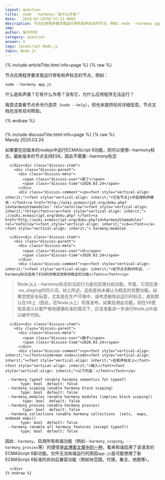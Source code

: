 ```yaml
---
layout: question
title:  node --harmony\`有什么作用？
date:   2020-03-24T02:57:21.000Z
description: 节点应用程序要求我运行带有和声标志的节点，例如：node --harmony app.js什么是和声旗？它有什么作用？没有它，为什么应用程序无法...
img: 
author: 猴子村村
category: question
answer: 4
tags: JavaScript Node.js
topic: Node.js
---
```

<div class="article-root">
  <div class="article">
    {% include articleTitle.html info=page %}
    {% raw %}
    <div class="article-content"><p><font style="vertical-align: inherit;"><font style="vertical-align: inherit;">节点应用程序要求我运行带有和声标志的节点，例如：</font></font></p>

<pre><code>node --harmony app.js
</code></pre>

<p><font style="vertical-align: inherit;"><font style="vertical-align: inherit;">什么是和声旗？</font><font style="vertical-align: inherit;">它有什么作用？没有它，为什么应用程序无法运行？</font></font></p>

<p><font style="vertical-align: inherit;"><font style="vertical-align: inherit;">我尝试查看节点命令行选项（</font></font><code>node --help</code><font style="vertical-align: inherit;"><font style="vertical-align: inherit;">），但也未提供任何详细信息。</font><font style="vertical-align: inherit;">节点文档也没有任何帮助。</font></font></p></div>
    {% endraw %}
  </div>
  <p style="height: 0;width:0;overflow: hidden;"> 第3257篇《node --harmony`有什么作用？》来自Winter(https://github.com/aiyld/aiyld.github.io)的站点</p>
  <div class="discuss-wrapper">
    {% include discussTitle.html info=page %}
    {% raw %}
    <div class="discuss-item">
        <div class="discuss-parent">
          <div class="discuss-meta">
            <span class="discuss-user">Mandy</span>
            <span class="discuss-time">2020.03.24</span>
          </div>
          <div class="discuss-comment"><p><font style="vertical-align: inherit;"><font style="vertical-align: inherit;">如果要在旧版本的nodejs中运行ECMAScript 6功能，则可以使用--harmony标志。</font><font style="vertical-align: inherit;">最新版本的节点支持ES6，因此不需要--harmony标志</font></font></p></div>
        </div>
        
      </div><div class="discuss-item">
        <div class="discuss-parent">
          <div class="discuss-meta">
            <span class="discuss-user">斯丁</span>
            <span class="discuss-time">2020.03.24</span>
          </div>
          <div class="discuss-comment"><p><font style="vertical-align: inherit;"><font style="vertical-align: inherit;">它在节点js中启用和声模块：</font><a href="http://wiki.ecmascript.org/doku.php?id=harmony%3amodules" rel="nofollow"><font style="vertical-align: inherit;">http</font></a><font style="vertical-align: inherit;"> ://wiki.ecmascript.org/doku.php? </font><a href="http://wiki.ecmascript.org/doku.php?id=harmony%3amodules" rel="nofollow"><font style="vertical-align: inherit;">id=</font></a><font style="vertical-align: inherit;"> harmony:modules
</font></font><a href="http://wiki.ecmascript.org/doku.php?id=harmony%3amodules" rel="nofollow"><font style="vertical-align: inherit;"></font></a></p></div>
        </div>
        
      </div><div class="discuss-item">
        <div class="discuss-parent">
          <div class="discuss-meta">
            <span class="discuss-user">乐</span>
            <span class="discuss-time">2020.03.24</span>
          </div>
          <div class="discuss-comment"><p><font style="vertical-align: inherit;"><font style="vertical-align: inherit;">如节点文档中所述，--harmony标志启用了ES6的非稳定但即将稳定的功能</font></font></p>

<blockquote>
  <p><font style="vertical-align: inherit;"><font style="vertical-align: inherit;">Node.js上--harmony标志的当前行为是仅启用分段功能。</font><font style="vertical-align: inherit;">毕竟，它现在是--es_staging的同义词。</font><font style="vertical-align: inherit;">如上所述，这些是尚未被认为稳定的完整功能。</font><font style="vertical-align: inherit;">如果您想安全玩耍，尤其是在生产环境中，请考虑删除此运行时标志，直到默认在V8上（因此，在Node.js上）将其发布。</font><font style="vertical-align: inherit;">如果启用此功能，则在V8更改其语义以更严格地遵循标准的情况下，应该准备进一步进行Node.js升级以破坏代码。</font></font></p>
</blockquote></div>
        </div>
        
      </div><div class="discuss-item">
        <div class="discuss-parent">
          <div class="discuss-meta">
            <span class="discuss-user">猴子</span>
            <span class="discuss-time">2020.03.24</span>
          </div>
          <div class="discuss-comment"><p><font style="vertical-align: inherit;"></font><code>man node</code><font style="vertical-align: inherit;"><font style="vertical-align: inherit;">在和声标志上</font><font style="vertical-align: inherit;">输入</font><font style="vertical-align: inherit;">以下内容：</font></font></p>

<pre><code> --harmony_typeof (enable harmony semantics for typeof)<font></font>
       type: bool  default: false<font></font>
 --harmony_scoping (enable harmony block scoping)<font></font>
       type: bool  default: false<font></font>
 --harmony_modules (enable harmony modules (implies block scoping))       <font></font>
        type: bool  default: false<font></font>
 --harmony_proxies (enable harmony proxies)       <font></font>
        type: bool  default: false<font></font>
 --harmony_collections (enable harmony collections  (sets,  maps,  andweak maps))<font></font>
       type: bool  default: false <font></font>
 --harmony (enable all harmony features (except typeof))<font></font>
       type: bool  default: false<font></font>
</code></pre>

<p><font style="vertical-align: inherit;"><font style="vertical-align: inherit;">因此</font></font><code>--harmony</code><font style="vertical-align: inherit;"><font style="vertical-align: inherit;">，启用所有和谐功能（例如</font></font><code>--harmony_scoping</code><font style="vertical-align: inherit;"><font style="vertical-align: inherit;">，</font></font><code>--harmony_proxies</code><font style="vertical-align: inherit;"><font style="vertical-align: inherit;">等）</font><font style="vertical-align: inherit;">的捷径是</font></font><a href="http://www.goatslacker.com/post/16000243520/how-to-obtain-harmony-in-your-node-js" rel="noreferrer"><font style="vertical-align: inherit;"><font style="vertical-align: inherit;">此博客文章中的一种</font></font></a><font style="vertical-align: inherit;"><font style="vertical-align: inherit;">，看来和谐启用了该语言的ECMAScript 6新功能。</font><font style="vertical-align: inherit;">文件无法和谐运行的原因</font></font><code>app.js</code><font style="vertical-align: inherit;"><font style="vertical-align: inherit;">是可能使用了新ECMAScript 6标准的非向后兼容功能（例如块范围，代理，集合，地图等）。</font></font></p></div>
        </div>
        
      </div>
    {% endraw %}
  </div>
<div>
